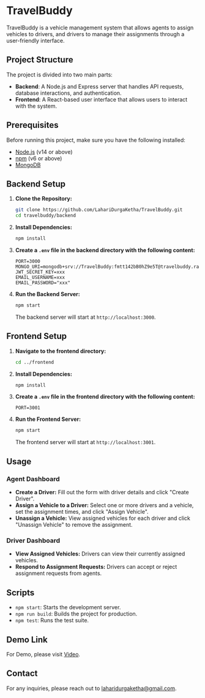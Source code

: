 # TravelBuddy

TravelBuddy is a vehicle management system that allows agents to assign vehicles to drivers, and drivers to manage their assignments through a user-friendly interface.

## Project Structure

The project is divided into two main parts:
- **Backend**: A Node.js and Express server that handles API requests, database interactions, and authentication.
- **Frontend**: A React-based user interface that allows users to interact with the system.

## Prerequisites

Before running this project, make sure you have the following installed:

- [Node.js](https://nodejs.org/) (v14 or above)
- [npm](https://www.npmjs.com/) (v6 or above)
- [MongoDB](https://www.mongodb.com/)

## Backend Setup

1. **Clone the Repository:**

   ```bash
   git clone https://github.com/LahariDurgaKetha/TravelBuddy.git
   cd travelbuddy/backend
   ```

2. **Install Dependencies:**

   ```bash
   npm install
   ```

3. **Create a `.env` file in the backend directory with the following content:**

   ```env
   PORT=3000
   MONGO_URI=mongodb+srv://TravelBuddy:fmtt142bB0hZ9e5T@travelbuddy.rauqxko.mongodb.net/
   JWT_SECRET_KEY=xxx
   EMAIL_USERNAME=xxx
   EMAIL_PASSWORD="xxx"
   ```

4. **Run the Backend Server:**

   ```bash
   npm start
   ```

   The backend server will start at `http://localhost:3000`.

## Frontend Setup

1. **Navigate to the frontend directory:**

   ```bash
   cd ../frontend
   ```

2. **Install Dependencies:**

   ```bash
   npm install
   ```

3. **Create a `.env` file in the frontend directory with the following content:**

   ```env
   PORT=3001
   ```

4. **Run the Frontend Server:**

   ```bash
   npm start
   ```

   The frontend server will start at `http://localhost:3001`.

## Usage

### Agent Dashboard

- **Create a Driver:** Fill out the form with driver details and click "Create Driver".
- **Assign a Vehicle to a Driver:** Select one or more drivers and a vehicle, set the assignment times, and click "Assign Vehicle".
- **Unassign a Vehicle:** View assigned vehicles for each driver and click "Unassign Vehicle" to remove the assignment.

### Driver Dashboard

- **View Assigned Vehicles:** Drivers can view their currently assigned vehicles.
- **Respond to Assignment Requests:** Drivers can accept or reject assignment requests from agents.

## Scripts

- `npm start`: Starts the development server.
- `npm run build`: Builds the project for production.
- `npm test`: Runs the test suite.

## Demo Link

For Demo, please visit [Video]().


## Contact

For any inquiries, please reach out to [laharidurgaketha@gmail.com](mailto:laharidurgaketha@gmail.com).
